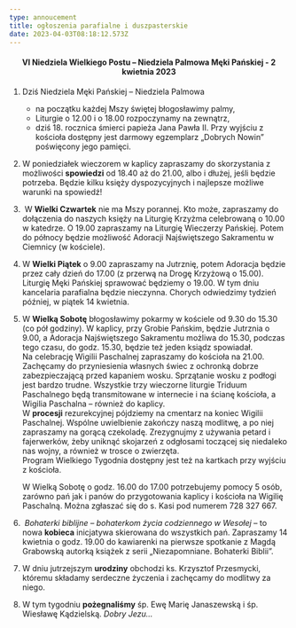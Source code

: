 ```yaml
---
type: annoucement
title: ogłoszenia parafialne i duszpasterskie
date: 2023-04-03T08:18:12.573Z
---
```

<!--StartFragment-->

<h4 style="text-align:center;">VI Niedziela Wielkiego Postu – Niedziela Palmowa Męki Pańskiej - 2 kwietnia 2023</h4>

1. Dziś Niedziela Męki Pańskiej – Niedziela Palmowa

   * na początku każdej Mszy świętej błogosławimy palmy,
   * Liturgie o 12.00 i o 18.00 rozpoczynamy na zewnątrz,
   * dziś 18. rocznica śmierci papieża Jana Pawła II. Przy wyjściu z kościoła dostępny jest darmowy egzemplarz „Dobrych Nowin” poświęcony jego pamięci.
2. W poniedziałek wieczorem w kaplicy zapraszamy do skorzystania z możliwości **spowiedzi** od 18.40 aż do 21.00, albo i dłużej, jeśli będzie potrzeba. Będzie kilku księży dyspozycyjnych i najlepsze możliwe warunki na spowiedź!
3.  W **Wielki Czwartek** nie ma Mszy porannej. Kto może, zapraszamy do dołączenia do naszych księży na Liturgię Krzyżma celebrowaną o 10.00 w katedrze. O 19.00 zapraszamy na Liturgię Wieczerzy Pańskiej. Potem do północy będzie możliwość Adoracji Najświętszego Sakramentu w Ciemnicy (w kościele).
4. W **Wielki Piątek** o 9.00 zapraszamy na Jutrznię, potem Adoracja będzie przez cały dzień do 17.00 (z przerwą na Drogę Krzyżową o 15.00). Liturgię Męki Pańskiej sprawować będziemy o 19.00. W tym dniu kancelaria parafialna będzie nieczynna. Chorych odwiedzimy tydzień później, w piątek 14 kwietnia.
5. W **Wielką Sobotę** błogosławimy pokarmy w kościele od 9.30 do 15.30 (co pół godziny). W kaplicy, przy Grobie Pańskim, będzie Jutrznia o 9.00, a Adoracja Najświętszego Sakramentu możliwa do 15.30, podczas tego czasu, do godz. 15.30, będzie też jeden ksiądz spowiadał.\
   Na celebrację Wigilii Paschalnej zapraszamy do kościoła na 21.00. Zachęcamy do przyniesienia własnych świec z ochronką dobrze zabezpieczającą przed kapaniem wosku. Sprzątanie wosku z podłogi jest bardzo trudne. Wszystkie trzy wieczorne liturgie Triduum Paschalnego będą transmitowane w internecie i na ścianę kościoła, a Wigilia Paschalna – również do kaplicy.\
   W **procesji** rezurekcyjnej pójdziemy na cmentarz na koniec Wigilii Paschalnej. Wspólne uwielbienie zakończy naszą modlitwę, a po niej zapraszamy na gorącą czekoladę. Zrezygnujmy z używania petard i fajerwerków, żeby uniknąć skojarzeń z odgłosami toczącej się niedaleko nas wojny, a również w trosce o zwierzęta.\
   Program Wielkiego Tygodnia dostępny jest też na kartkach przy wyjściu z kościoła.

   W Wielką Sobotę o godz. 16.00 do 17.00 potrzebujemy pomocy 5 osób, zarówno pań jak i panów do przygotowania kaplicy i kościoła na Wigilię Paschalną. Można zgłaszać się do s. Kasi pod numerem 728 327 667. 
6.  *Bohaterki biblijne – bohaterkom życia codziennego w Wesołej* – to nowa **kobieca** inicjatywa skierowana do wszystkich pań. Zapraszamy 14 kwietnia o godz. 19.00 do kawiarenki na pierwsze spotkanie z Magdą Grabowską autorką książek z serii „Niezapomniane. Bohaterki Biblii”.
7. W dniu jutrzejszym **urodziny** obchodzi ks. Krzysztof Przesmycki, któremu składamy serdeczne życzenia i zachęcamy do modlitwy za niego.
8. W tym tygodniu **pożegnaliśmy** śp. Ewę Marię Janaszewską i śp. Wiesławę Kądzielską. *Dobry Jezu…*

<!--EndFragment-->